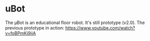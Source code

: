 # uBot

The μBot is an educational floor robot. It's still prototype (v2.0).
The previous prototype in action: https://www.youtube.com/watch?v=foBPmKi9ijA

